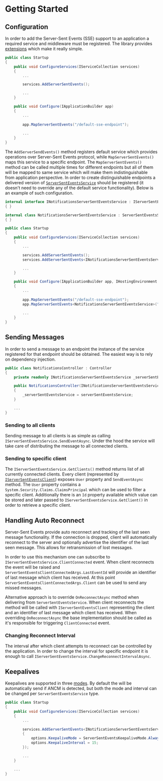 ﻿# Getting Started

## Configuration

In order to add the Server-Sent Events (SSE) support to an application a required service and middleware must be registered. The library provides [extensions](../api/Lib.AspNetCore.ServerSentEvents.ServerSentEventsMiddlewareExtensions.html) which make it really simple.

```cs
public class Startup
{
    public void ConfigureServices(IServiceCollection services)
    {
        ...

		services.AddServerSentEvents();

		...
    }

    public void Configure(IApplicationBuilder app)
    {
        ...
			
		app.MapServerSentEvents("/default-sse-endpoint");
			
		...
    }
}
```

The `AddServerSendEvents()` method registers default service which provides operations over Server-Sent Events protocol, while `MapServerSentEvents()` maps this service to a specific endpoint. The `MapServerSentEvents()` method can be called multiple times for different endpoints but all of them will be mapped to same service which will make them indistinguishable from application perspective. In order to create distinguishable endpoints a delivered version of [`Server​Sent​Events​Service`](../api/Lib.AspNetCore.ServerSentEvents.ServerSentEventsService.html) should be registered (it doesn't need to override any of the default service functionality). Below is an example of such configuration.

```cs
internal interface INotificationsServerSentEventsService : IServerSentEventsService
{ }

internal class NotificationsServerSentEventsService : ServerSentEventsService, INotificationsServerSentEventsService
{ }

public class Startup
{
    public void ConfigureServices(IServiceCollection services)
    {
        ...

		services.AddServerSentEvents();
		services.AddServerSentEvents<INotificationsServerSentEventsService, NotificationsServerSentEventsService>();

		...
    }

    public void Configure(IApplicationBuilder app, IHostingEnvironment env, IServiceProvider serviceProvider)
    {
        ...
			
		app.MapServerSentEvents("/default-sse-endpoint");
		app.MapServerSentEvents<NotificationsServerSentEventsService>("/notifications-sse-endpoint");
			
		...
    }
}
```

## Sending Messages

In order to send a message to an endpoint the instance of the service registered for that endpoint should be obtained. The easiest way is to rely on dependency injection.

```cs
public class NotificationsController : Controller
{
    private readonly INotificationsServerSentEventsService _serverSentEventsService;

    public NotificationsController(INotificationsServerSentEventsService serverSentEventsService)
    {
        _serverSentEventsService = serverSentEventsService;
    }

	...
}
```

### Sending to all clients

Sending message to all clients is as simple as calling `IServerSentEventsService.SendEventAsync`. Under the hood the service will take care of distributing the message to all connected clients.

### Sending to specific client

The `IServerSentEventsService.GetClients()` method returns list of all currently connected clients. Every client (represented by [`IServerSentEventsClient`](../api/Lib.AspNetCore.ServerSentEvents.IServerSentEventsClient.html)) exposes `User` property and `SendEventAsync` method. The `User` property contains a `System.Security.Claims.ClaimsPrincipal` which can be used to filter a specific client. Additionally there is an `Id` property available which value can be stored and later passed to `IServerSentEventsService.GetClient()` in order to retrieve a specific client.

## Handling Auto Reconnect

Server-Sent Events provide auto reconnect and tracking of the last seen message functionality. If the connection is dropped, client will automatically reconnect to the server and optionally advertise the identifier of the last seen message. This allows for retransmission of lost messages.

In order to use this mechanism one can subscribe to `IServerSentEventsService.ClientConnected` event. When client reconnects the event will be raised and `ServerSentEventsClientConnectedArgs.LastEventId` will provide an identifier of last message which client has received. At this point `ServerSentEventsClientConnectedArgs.Client` can be used to send any missed messages.

Alternative approach is to override `OnReconnectAsync` method when delivering from `Server​Sent​Events​Service`. When client reconnects the method will be called with `IServerSentEventsClient` representing the client and an identifier of last message which client has received. When overriding `OnReconnectAsync` the base implementation should be called as it's responsible for triggering `ClientConnected` event.

### Changing Reconnect Interval

The interval after which client attempts to reconnect can be controlled by the application. In order to change the interval for specific endpoint it is enough to call `IServerSentEventsService.ChangeReconnectIntervalAsync`.

## Keepalives

Keepalives are supported in three [modes](../api/Lib.AspNetCore.ServerSentEvents.ServerSentEventsKeepaliveMode.html). By default the will be automatically send if ANCM is detected, but both the mode and interval can be changed per `ServerSentEventsService` type.

```cs
public class Startup
{
    public void ConfigureServices(IServiceCollection services)
    {
        ...

		services.AddServerSentEvents<INotificationsServerSentEventsService, NotificationsServerSentEventsService>(options =>
        {
            options.KeepaliveMode = ServerSentEventsKeepaliveMode.Always;
            options.KeepaliveInterval = 15;
        });

		...
    }

    ...
}
```